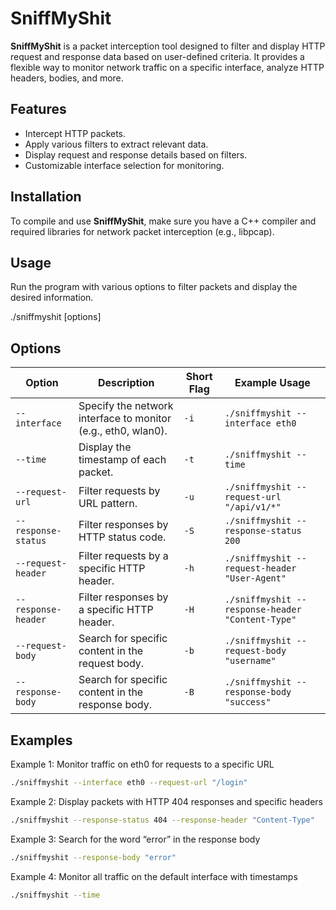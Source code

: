 # SniffMyShit

**SniffMyShit** is a packet interception tool designed to filter and display HTTP request and response data based on user-defined criteria. It provides a flexible way to monitor network traffic on a specific interface, analyze HTTP headers, bodies, and more.

## Features
- Intercept HTTP packets.
- Apply various filters to extract relevant data.
- Display request and response details based on filters.
- Customizable interface selection for monitoring.

## Installation
To compile and use **SniffMyShit**, make sure you have a C++ compiler and required libraries for network packet interception (e.g., libpcap).

## Usage

Run the program with various options to filter packets and display the desired information.

./sniffmyshit [options]

## Options

| Option               | Description                                                   | Short Flag | Example Usage                                 |
|----------------------|---------------------------------------------------------------|------------|----------------------------------------------|
| `--interface`        | Specify the network interface to monitor (e.g., eth0, wlan0). | `-i`       | `./sniffmyshit --interface eth0`             |
| `--time`             | Display the timestamp of each packet.                         | `-t`       | `./sniffmyshit --time`                       |
| `--request-url`      | Filter requests by URL pattern.                               | `-u`       | `./sniffmyshit --request-url "/api/v1/*"`    |
| `--response-status`  | Filter responses by HTTP status code.                         | `-S`       | `./sniffmyshit --response-status 200`        |
| `--request-header`   | Filter requests by a specific HTTP header.                    | `-h`       | `./sniffmyshit --request-header "User-Agent"`|
| `--response-header`  | Filter responses by a specific HTTP header.                   | `-H`       | `./sniffmyshit --response-header "Content-Type"` |
| `--request-body`     | Search for specific content in the request body.              | `-b`       | `./sniffmyshit --request-body "username"`    |
| `--response-body`    | Search for specific content in the response body.             | `-B`       | `./sniffmyshit --response-body "success"`    |

## Examples

Example 1: Monitor traffic on eth0 for requests to a specific URL
```bash
./sniffmyshit --interface eth0 --request-url "/login"
```

Example 2: Display packets with HTTP 404 responses and specific headers
```bash
./sniffmyshit --response-status 404 --response-header "Content-Type"
```


Example 3: Search for the word “error” in the response body

```bash
./sniffmyshit --response-body "error"
```
Example 4: Monitor all traffic on the default interface with timestamps
```bash
./sniffmyshit --time
```
